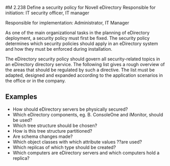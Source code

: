 #M 2.238 Define a security policy for Novell eDirectory
Responsible for initiation: IT security officer, IT manager

Responsible for implementation: Administrator, IT Manager

As one of the main organizational tasks in the planning of eDirectory deployment, a security policy must first be fixed. The security policy determines which security policies should apply in an eDirectory system and how they must be enforced during installation.

The eDirectory security policy should govern all security-related topics in an eDirectory directory service. The following list gives a rough overview of the areas that should be regulated by such a directive. The list must be adapted, designed and expanded according to the application scenarios in the office or in the company.



## Examples 
* How should eDirectory servers be physically secured?
* Which eDirectory components, eg. B. ConsoleOne and iMonitor, should be used?
* Which tree structure should be chosen?
* How is this tree structure partitioned?
* Are schema changes made?
* Which object classes with which attribute values ??are used?
* Which replicas of which type should be created?
* Which computers are eDirectory servers and which computers hold a replica?




